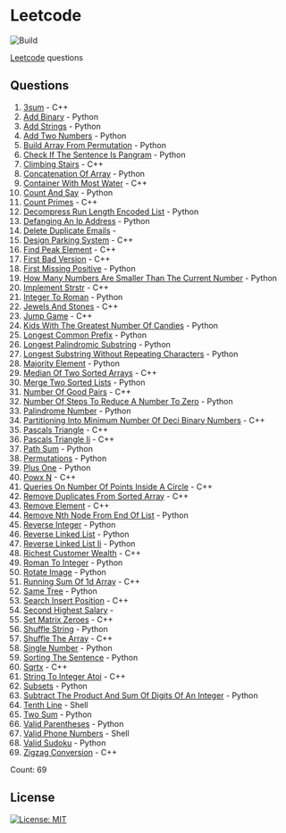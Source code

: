 # Leetcode

![Build](https://github.com/Zeyu-Li/leetcode/workflows/Generate%20MD/badge.svg)

[Leetcode](https://leetcode.com/) questions



## Questions 
 1. [3sum](https://leetcode.com/problems/3sum) - C++ 
 2. [Add Binary](https://leetcode.com/problems/add-binary) - Python 
 3. [Add Strings](https://leetcode.com/problems/add-strings) - Python 
 4. [Add Two Numbers](https://leetcode.com/problems/add-two-numbers) - Python 
 5. [Build Array From Permutation](https://leetcode.com/problems/build-array-from-permutation) - Python 
 6. [Check If The Sentence Is Pangram](https://leetcode.com/problems/check-if-the-sentence-is-pangram) - Python 
 7. [Climbing Stairs](https://leetcode.com/problems/climbing-stairs) - C++ 
 8. [Concatenation Of Array](https://leetcode.com/problems/concatenation-of-array) - Python 
 9. [Container With Most Water](https://leetcode.com/problems/container-with-most-water) - C++ 
 10. [Count And Say](https://leetcode.com/problems/count-and-say) - Python 
 11. [Count Primes](https://leetcode.com/problems/count-primes) - C++ 
 12. [Decompress Run Length Encoded List](https://leetcode.com/problems/decompress-run-length-encoded-list) - Python 
 13. [Defanging An Ip Address](https://leetcode.com/problems/defanging-an-ip-address) - Python 
 14. [Delete Duplicate Emails](https://leetcode.com/problems/delete-duplicate-emails) -  
 15. [Design Parking System](https://leetcode.com/problems/design-parking-system) - C++ 
 16. [Find Peak Element](https://leetcode.com/problems/find-peak-element) - C++ 
 17. [First Bad Version](https://leetcode.com/problems/first-bad-version) - C++ 
 18. [First Missing Positive](https://leetcode.com/problems/first-missing-positive) - Python 
 19. [How Many Numbers Are Smaller Than The Current Number](https://leetcode.com/problems/how-many-numbers-are-smaller-than-the-current-number) - Python 
 20. [Implement Strstr](https://leetcode.com/problems/implement-strstr) - C++ 
 21. [Integer To Roman](https://leetcode.com/problems/integer-to-roman) - Python 
 22. [Jewels And Stones](https://leetcode.com/problems/jewels-and-stones) - C++ 
 23. [Jump Game](https://leetcode.com/problems/jump-game) - C++ 
 24. [Kids With The Greatest Number Of Candies](https://leetcode.com/problems/kids-with-the-greatest-number-of-candies) - Python 
 25. [Longest Common Prefix](https://leetcode.com/problems/longest-common-prefix) - Python 
 26. [Longest Palindromic Substring](https://leetcode.com/problems/longest-palindromic-substring) - Python 
 27. [Longest Substring Without Repeating Characters](https://leetcode.com/problems/longest-substring-without-repeating-characters) - Python 
 28. [Majority Element](https://leetcode.com/problems/majority-element) - Python 
 29. [Median Of Two Sorted Arrays](https://leetcode.com/problems/median-of-two-sorted-arrays) - C++ 
 30. [Merge Two Sorted Lists](https://leetcode.com/problems/merge-two-sorted-lists) - Python 
 31. [Number Of Good Pairs](https://leetcode.com/problems/number-of-good-pairs) - C++ 
 32. [Number Of Steps To Reduce A Number To Zero](https://leetcode.com/problems/number-of-steps-to-reduce-a-number-to-zero) - Python 
 33. [Palindrome Number](https://leetcode.com/problems/palindrome-number) - Python 
 34. [Partitioning Into Minimum Number Of Deci Binary Numbers](https://leetcode.com/problems/partitioning-into-minimum-number-of-deci-binary-numbers) - C++ 
 35. [Pascals Triangle](https://leetcode.com/problems/pascals-triangle) - C++ 
 36. [Pascals Triangle Ii](https://leetcode.com/problems/pascals-triangle-ii) - C++ 
 37. [Path Sum](https://leetcode.com/problems/path-sum) - Python 
 38. [Permutations](https://leetcode.com/problems/permutations) - Python 
 39. [Plus One](https://leetcode.com/problems/plus-one) - Python 
 40. [Powx N](https://leetcode.com/problems/powx-n) - C++ 
 41. [Queries On Number Of Points Inside A Circle](https://leetcode.com/problems/queries-on-number-of-points-inside-a-circle) - C++ 
 42. [Remove Duplicates From Sorted Array](https://leetcode.com/problems/remove-duplicates-from-sorted-array) - C++ 
 43. [Remove Element](https://leetcode.com/problems/remove-element) - C++ 
 44. [Remove Nth Node From End Of List](https://leetcode.com/problems/remove-nth-node-from-end-of-list) - Python 
 45. [Reverse Integer](https://leetcode.com/problems/reverse-integer) - Python 
 46. [Reverse Linked List](https://leetcode.com/problems/reverse-linked-list) - Python 
 47. [Reverse Linked List Ii](https://leetcode.com/problems/reverse-linked-list-ii) - Python 
 48. [Richest Customer Wealth](https://leetcode.com/problems/richest-customer-wealth) - C++ 
 49. [Roman To Integer](https://leetcode.com/problems/roman-to-integer) - Python 
 50. [Rotate Image](https://leetcode.com/problems/rotate-image) - Python 
 51. [Running Sum Of 1d Array](https://leetcode.com/problems/running-sum-of-1d-array) - C++ 
 52. [Same Tree](https://leetcode.com/problems/same-tree) - Python 
 53. [Search Insert Position](https://leetcode.com/problems/search-insert-position) - C++ 
 54. [Second Highest Salary](https://leetcode.com/problems/second-highest-salary) -  
 55. [Set Matrix Zeroes](https://leetcode.com/problems/set-matrix-zeroes) - C++ 
 56. [Shuffle String](https://leetcode.com/problems/shuffle-string) - Python 
 57. [Shuffle The Array](https://leetcode.com/problems/shuffle-the-array) - C++ 
 58. [Single Number](https://leetcode.com/problems/single-number) - Python 
 59. [Sorting The Sentence](https://leetcode.com/problems/sorting-the-sentence) - Python 
 60. [Sqrtx](https://leetcode.com/problems/sqrtx) - C++ 
 61. [String To Integer Atoi](https://leetcode.com/problems/string-to-integer-atoi) - C++ 
 62. [Subsets](https://leetcode.com/problems/subsets) - Python 
 63. [Subtract The Product And Sum Of Digits Of An Integer](https://leetcode.com/problems/subtract-the-product-and-sum-of-digits-of-an-integer) - Python 
 64. [Tenth Line](https://leetcode.com/problems/tenth-line) - Shell 
 65. [Two Sum](https://leetcode.com/problems/two-sum) - Python 
 66. [Valid Parentheses](https://leetcode.com/problems/valid-parentheses) - Python 
 67. [Valid Phone Numbers](https://leetcode.com/problems/valid-phone-numbers) - Shell 
 68. [Valid Sudoku](https://leetcode.com/problems/valid-sudoku) - Python 
 69. [Zigzag Conversion](https://leetcode.com/problems/zigzag-conversion) - C++ 

Count: 69


## License

[![License: MIT](https://img.shields.io/badge/License-MIT-blue.svg)](https://opensource.org/licenses/MIT)